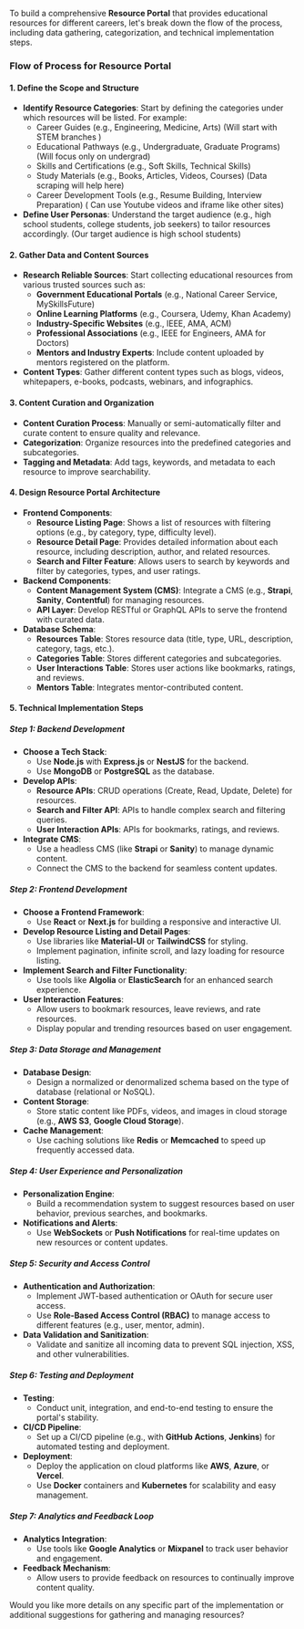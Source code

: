 To build a comprehensive **Resource Portal** that provides educational resources for different careers, let's break down the flow of the process, including data gathering, categorization, and technical implementation steps.

### Flow of Process for Resource Portal

#### 1. **Define the Scope and Structure**
   - **Identify Resource Categories**: Start by defining the categories under which resources will be listed. For example:
     - Career Guides (e.g., Engineering, Medicine, Arts) (Will start with STEM branches )
     - Educational Pathways (e.g., Undergraduate, Graduate Programs) (Will focus only on undergrad)
     - Skills and Certifications (e.g., Soft Skills, Technical Skills)
     - Study Materials (e.g., Books, Articles, Videos, Courses) (Data scraping will help here)
     - Career Development Tools (e.g., Resume Building, Interview Preparation) ( Can use Youtube videos and iframe like other sites)
   - **Define User Personas**: Understand the target audience (e.g., high school students, college students, job seekers) to tailor resources accordingly. (Our target audience is high school students)

#### 2. **Gather Data and Content Sources**
   - **Research Reliable Sources**: Start collecting educational resources from various trusted sources such as:
     - **Government Educational Portals** (e.g., National Career Service, MySkillsFuture)
     - **Online Learning Platforms** (e.g., Coursera, Udemy, Khan Academy)
     - **Industry-Specific Websites** (e.g., IEEE, AMA, ACM)
     - **Professional Associations** (e.g., IEEE for Engineers, AMA for Doctors)
     - **Mentors and Industry Experts**: Include content uploaded by mentors registered on the platform.
   - **Content Types**: Gather different content types such as blogs, videos, whitepapers, e-books, podcasts, webinars, and infographics.

#### 3. **Content Curation and Organization**
   - **Content Curation Process**: Manually or semi-automatically filter and curate content to ensure quality and relevance.
   - **Categorization**: Organize resources into the predefined categories and subcategories.
   - **Tagging and Metadata**: Add tags, keywords, and metadata to each resource to improve searchability.

#### 4. **Design Resource Portal Architecture**
   - **Frontend Components**:
     - **Resource Listing Page**: Shows a list of resources with filtering options (e.g., by category, type, difficulty level).
     - **Resource Detail Page**: Provides detailed information about each resource, including description, author, and related resources.
     - **Search and Filter Feature**: Allows users to search by keywords and filter by categories, types, and user ratings.
   - **Backend Components**:
     - **Content Management System (CMS)**: Integrate a CMS (e.g., **Strapi**, **Sanity**, **Contentful**) for managing resources.
     - **API Layer**: Develop RESTful or GraphQL APIs to serve the frontend with curated data.
   - **Database Schema**:
     - **Resources Table**: Stores resource data (title, type, URL, description, category, tags, etc.).
     - **Categories Table**: Stores different categories and subcategories.
     - **User Interactions Table**: Stores user actions like bookmarks, ratings, and reviews.
     - **Mentors Table**: Integrates mentor-contributed content.

#### 5. **Technical Implementation Steps**

##### Step 1: **Backend Development**
   - **Choose a Tech Stack**:
     - Use **Node.js** with **Express.js** or **NestJS** for the backend.
     - Use **MongoDB** or **PostgreSQL** as the database.
   - **Develop APIs**:
     - **Resource APIs**: CRUD operations (Create, Read, Update, Delete) for resources.
     - **Search and Filter API**: APIs to handle complex search and filtering queries.
     - **User Interaction APIs**: APIs for bookmarks, ratings, and reviews.
   - **Integrate CMS**:
     - Use a headless CMS (like **Strapi** or **Sanity**) to manage dynamic content.
     - Connect the CMS to the backend for seamless content updates.

##### Step 2: **Frontend Development**
   - **Choose a Frontend Framework**:
     - Use **React** or **Next.js** for building a responsive and interactive UI.
   - **Develop Resource Listing and Detail Pages**:
     - Use libraries like **Material-UI** or **TailwindCSS** for styling.
     - Implement pagination, infinite scroll, and lazy loading for resource listing.
   - **Implement Search and Filter Functionality**:
     - Use tools like **Algolia** or **ElasticSearch** for an enhanced search experience.
   - **User Interaction Features**:
     - Allow users to bookmark resources, leave reviews, and rate resources.
     - Display popular and trending resources based on user engagement.

##### Step 3: **Data Storage and Management**
   - **Database Design**:
     - Design a normalized or denormalized schema based on the type of database (relational or NoSQL).
   - **Content Storage**:
     - Store static content like PDFs, videos, and images in cloud storage (e.g., **AWS S3**, **Google Cloud Storage**).
   - **Cache Management**:
     - Use caching solutions like **Redis** or **Memcached** to speed up frequently accessed data.

##### Step 4: **User Experience and Personalization**
   - **Personalization Engine**:
     - Build a recommendation system to suggest resources based on user behavior, previous searches, and bookmarks.
   - **Notifications and Alerts**:
     - Use **WebSockets** or **Push Notifications** for real-time updates on new resources or content updates.

##### Step 5: **Security and Access Control**
   - **Authentication and Authorization**:
     - Implement JWT-based authentication or OAuth for secure user access.
     - Use **Role-Based Access Control (RBAC)** to manage access to different features (e.g., user, mentor, admin).
   - **Data Validation and Sanitization**:
     - Validate and sanitize all incoming data to prevent SQL injection, XSS, and other vulnerabilities.

##### Step 6: **Testing and Deployment**
   - **Testing**:
     - Conduct unit, integration, and end-to-end testing to ensure the portal's stability.
   - **CI/CD Pipeline**:
     - Set up a CI/CD pipeline (e.g., with **GitHub Actions**, **Jenkins**) for automated testing and deployment.
   - **Deployment**:
     - Deploy the application on cloud platforms like **AWS**, **Azure**, or **Vercel**.
     - Use **Docker** containers and **Kubernetes** for scalability and easy management.

##### Step 7: **Analytics and Feedback Loop**
   - **Analytics Integration**:
     - Use tools like **Google Analytics** or **Mixpanel** to track user behavior and engagement.
   - **Feedback Mechanism**:
     - Allow users to provide feedback on resources to continually improve content quality.

Would you like more details on any specific part of the implementation or additional suggestions for gathering and managing resources?